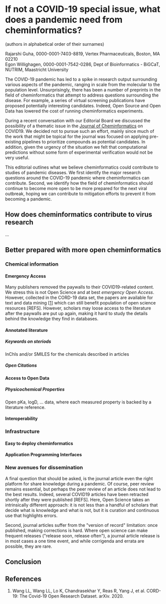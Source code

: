 # If not a COVID-19 special issue, what does a pandemic need from cheminformatics?

(authors in alphabetical order of their surnames)

Rajarshi Guha, 0000-0001-7403-8819, Vertex Pharmaceuticals, Boston, MA
02210<br />
Egon Willighagen, 0000-0001-7542-0286, Dept of Bioinformatics - BiGCaT, NUTRIM, Maastricht University

The COVID-19 pandemic has led to a spike in research output
surrounding various aspects of the pandemic, ranging in scale from the
molecular to the population level. Unsurprisingly, there has been a
number of preprints in the field of cheminformatics that attempt to
address questions surrounding the disease. For example, a series of
virtual screening publications have proposed potentially interesting
candidates. Indeed, Open Source and Open Data has lowered the cost of
running cheminformatics experiments.

During a recent conversation with our Editorial Board we discussed the
possibility of a thematic issue in the
[Journal of Cheminformatics](https://jcheminf.biomedcentral.com/) on
COVID19. We decided not to pursue such an effort, mainly since
much of the work that might be topical for the journal was focused on applying
pre-existing pipelines to prioritize compounds as potential
candidates. In addition, given the urgency of the situation we felt
that computational predictions without some form of experimental
verification would not be very useful.

This editorial outlines what we believe cheminformatics could
contribute to studies of pandemic diseases. We first identify the
major research questions around the COVID-19 pandemic where
cheminformatics can contribute. Second, we identify how the field of
cheminformatics should continue to become more open to be more
prepared for the next viral outbreak, hoping we can contribute to
mitigation efforts to prevent it from becoming a pandemic.

## How does cheminformatics contribute to virus research

...

## Better prepared with more open cheminformatics

### Chemical information

#### Emergency Access

Many publishers removed the paywalls to their COVID19-related content. We stress this is
not Open Science and at best *emergency Open Access*. However, collected in the CORD-19 data set,
the papers are available for text and data mining [<a href="#citeref1">1</a>] which can still benefit
population of open science resources [REFS]. However, scholars may loose access to the literature
after the paywalls are put up again, making it hard to study the details behind the knowledge they
find in databases.

#### Annotated literature

##### Keywords on steriods

InChIs and/or SMILES for the chemicals described in articles

##### Open Citations

#### Access to Open Data

##### Physicochemical Properties

Open pKa, logD, ... data, where each measured property is backed by a literature reference.

#### Interoperability


### Infrastructure

#### Easy to deploy cheminformatics

#### Application Programming Interfaces


### New avenues for dissemination

A final question that should be asked, is the journal article even the right platform for share
knowledge during a pandemic. Of course, peer review remains essential, but perhaps the peer review
of an article does not lead to the best results. Indeed, several COVID19 articles have been
retracted shortly after they were published [REFS]. Here, Open Science takes an intrinsically
different approach: it is not less than a handful of scholars that decide what is knowledge and
what is not, but it is curation and continuous use that highlights errors.

Second, journal articles
suffer from the "version of record" limitation: once published, making corrections is hard. Where
open science can make frequent releases ("release soon, release often"), a journal article release
is in most cases a one time event, and while corrigenda and errata are possible, they are rare.

## Conclusion



## References

1. <a name="citeref1"></a>Wang LL, Wang LL, Lo K, Chandrasekhar Y, Reas R, Yang J, et al. CORD-19: The Covid-19 Open Research Dataset. arXiv. 2020. 

